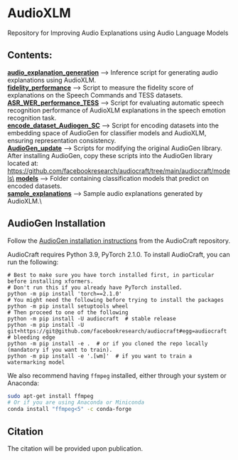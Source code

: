 # AudioXLM
Repository for Improving Audio Explanations using Audio Language Models

## Contents:

**[audio_explanation_generation](codes/audio_explanation_generation.py)** --> Inference script for generating audio explanations using AudioXLM.\
**[fidelity_performance](codes/fidelity_performance.py)** --> Script to measure the fidelity score of explanations on the Speech Commands and TESS datasets.\
**[ASR_WER_performance_TESS](codes/ASR_WER_performance_TESS.py)** --> Script for evaluating automatic speech recognition performance of AudioXLM explanations in the speech emotion recognition task.\
**[encode_dataset_Audiogen_SC](codes/encode_dataset_Audiogen_SC.py)** --> Script for encoding datasets into the embedding space of AudioGen for classifier models and AudioXLM, ensuring representation consistency.\
**[AudioGen_update](codes/AudioGen_update/)** --> Scripts for modifying the original AudioGen library. After installing AudioGen, copy these scripts into the AudioGen library located at: https://github.com/facebookresearch/audiocraft/tree/main/audiocraft/models\
**[models](models/)** --> Folder containing classification models that predict on encoded datasets.\
**[sample_explanations](sample_explanations/)** --> Sample audio explanations generated by AudioXLM.\

## AudioGen Installation
Follow the [AudioGen installation instructions](https://github.com/facebookresearch/audiocraft/blob/main/README.md) from the AudioCraft repository.

AudioCraft requires Python 3.9, PyTorch 2.1.0. To install AudioCraft, you can run the following:

```shell
# Best to make sure you have torch installed first, in particular before installing xformers.
# Don't run this if you already have PyTorch installed.
python -m pip install 'torch==2.1.0'
# You might need the following before trying to install the packages
python -m pip install setuptools wheel
# Then proceed to one of the following
python -m pip install -U audiocraft  # stable release
python -m pip install -U git+https://git@github.com/facebookresearch/audiocraft#egg=audiocraft  # bleeding edge
python -m pip install -e .  # or if you cloned the repo locally (mandatory if you want to train).
python -m pip install -e '.[wm]'  # if you want to train a watermarking model
```

We also recommend having `ffmpeg` installed, either through your system or Anaconda:
```bash
sudo apt-get install ffmpeg
# Or if you are using Anaconda or Miniconda
conda install "ffmpeg<5" -c conda-forge
```

## Citation

The citation will be provided upon publication.

